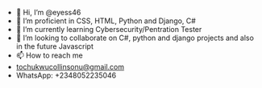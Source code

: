 - 👋 Hi, I’m @eyess46
- 👀 I’m proficient in CSS, HTML, Python and Django, C#
- 🌱 I’m currently learning Cybersecurity/Pentration Tester
- 💞️ I’m looking to collaborate on C#, python and django projects and also in the future Javascript
- 📫 How to reach me
- tochukwucollinsonu@gmail.com
- WhatsApp: +2348052235046

<!---
eyess46/eyess46 is a ✨ special ✨ repository because its `README.md` (this file) appears on your GitHub profile.
You can click the Preview link to take a look at your changes.
--->
